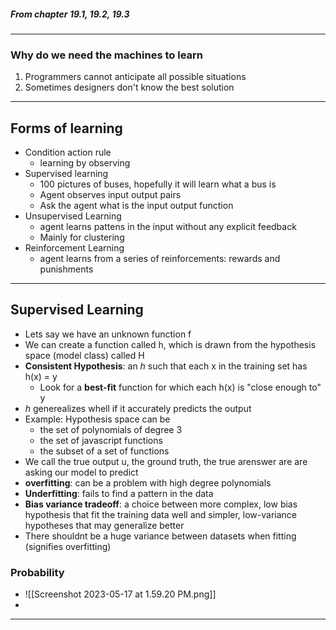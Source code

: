 ##### From chapter 19.1, 19.2, 19.3
---
### Why do we need the machines to learn 
1. Programmers cannot anticipate all possible situations
2. Sometimes designers don't know the best solution 
---
## Forms of learning 
- Condition action rule 
	- learning by observing 
- Supervised learning
	- 100 pictures of buses, hopefully it will learn what a bus is
	- Agent observes input output pairs
	- Ask the agent what is the input output function 
- Unsupervised Learning
	- agent learns pattens in the input without any explicit feedback 
	- Mainly for clustering 
- Reinforcement Learning 
	- agent learns from a series of reinforcements: rewards and punishments
---
## Supervised Learning
- Lets say we have an unknown function f 
- We can create a function called h, which is drawn from the hypothesis space (model class) called H 
- **Consistent Hypothesis**: an *h* such that each x in the training set has h(x) = y
	- Look for a **best-fit** function for which each h(x) is "close enough to" y
- *h* generealizes whell if it accurately predicts the output 
- Example: Hypothesis space can be 
	- the set of polynomials of degree 3 
	- the set of javascript functions
	- the subset of a set of functions 
- We call the true output u, the ground truth, the true arenswer are are asking our model to predict 
- **overfitting**: can be a problem with high degree polynomials 
- **Underfitting**: fails to find a pattern in the data
- **Bias variance tradeoff**: a choice between more complex, low bias hypothesis that fit the training data well and simpler, low-variance hypotheses that may generalize better
- There shouldnt be a huge variance between datasets when fitting (signifies overfitting)

### Probability
- ![[Screenshot 2023-05-17 at 1.59.20 PM.png]]
- 
---